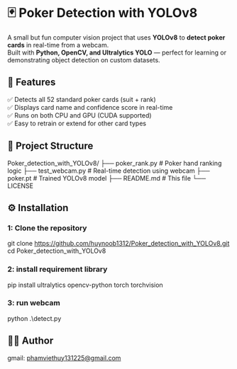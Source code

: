 # 🃏 Poker Detection with YOLOv8

A small but fun computer vision project that uses **YOLOv8** to **detect poker cards** in real-time from a webcam.  
Built with **Python, OpenCV, and Ultralytics YOLO** — perfect for learning or demonstrating object detection on custom datasets.

## 🚀 Features
✅ Detects all 52 standard poker cards (suit + rank)  
✅ Displays card name and confidence score in real-time  
✅ Runs on both CPU and GPU (CUDA supported)  
✅ Easy to retrain or extend for other card types

## 🧩 Project Structure
Poker_detection_with_YOLOv8/ 
├── poker_rank.py # Poker hand ranking logic
├── test_webcam.py # Real-time detection using webcam
├── poker.pt # Trained YOLOv8 model
├── README.md # This file
└── LICENSE

## ⚙️ Installation

### 1: Clone the repository
git clone https://github.com/huynoob1312/Poker_detection_with_YOLOv8.git
cd Poker_detection_with_YOLOv8

### 2: install requirement library
pip install ultralytics opencv-python torch torchvision

### 3: run webcam
python .\detect.py

## 👨‍💻 Author
gmail: phamviethuy131225@gmail.com
